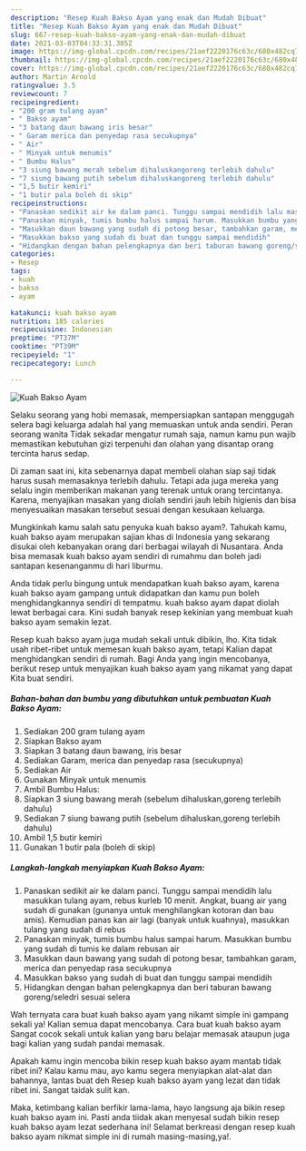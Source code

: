 ```yaml
---
description: "Resep Kuah Bakso Ayam yang enak dan Mudah Dibuat"
title: "Resep Kuah Bakso Ayam yang enak dan Mudah Dibuat"
slug: 667-resep-kuah-bakso-ayam-yang-enak-dan-mudah-dibuat
date: 2021-03-03T04:33:31.305Z
image: https://img-global.cpcdn.com/recipes/21aef2220176c63c/680x482cq70/kuah-bakso-ayam-foto-resep-utama.jpg
thumbnail: https://img-global.cpcdn.com/recipes/21aef2220176c63c/680x482cq70/kuah-bakso-ayam-foto-resep-utama.jpg
cover: https://img-global.cpcdn.com/recipes/21aef2220176c63c/680x482cq70/kuah-bakso-ayam-foto-resep-utama.jpg
author: Martin Arnold
ratingvalue: 3.5
reviewcount: 7
recipeingredient:
- "200 gram tulang ayam"
- " Bakso ayam"
- "3 batang daun bawang iris besar"
- " Garam merica dan penyedap rasa secukupnya"
- " Air"
- " Minyak untuk menumis"
- " Bumbu Halus"
- "3 siung bawang merah sebelum dihaluskangoreng terlebih dahulu"
- "7 siung bawang putih sebelum dihaluskangoreng terlebih dahulu"
- "1,5 butir kemiri"
- "1 butir pala boleh di skip"
recipeinstructions:
- "Panaskan sedikit air ke dalam panci. Tunggu sampai mendidih lalu masukkan tulang ayam, rebus kurleb 10 menit. Angkat, buang air yang sudah di gunakan (gunanya untuk menghilangkan kotoran dan bau amis). Kemudian panas kan air lagi (banyak untuk kuahnya), masukkan tulang yang sudah di rebus"
- "Panaskan minyak, tumis bumbu halus sampai harum. Masukkan bumbu yang sudah di tumis ke dalam rebusan air"
- "Masukkan daun bawang yang sudah di potong besar, tambahkan garam, merica dan penyedap rasa secukupnya"
- "Masukkan bakso yang sudah di buat dan tunggu sampai mendidih"
- "Hidangkan dengan bahan pelengkapnya dan beri taburan bawang goreng/seledri sesuai selera"
categories:
- Resep
tags:
- kuah
- bakso
- ayam

katakunci: kuah bakso ayam 
nutrition: 185 calories
recipecuisine: Indonesian
preptime: "PT37M"
cooktime: "PT39M"
recipeyield: "1"
recipecategory: Lunch

---
```



![Kuah Bakso Ayam](https://img-global.cpcdn.com/recipes/21aef2220176c63c/680x482cq70/kuah-bakso-ayam-foto-resep-utama.jpg)

Selaku seorang yang hobi memasak, mempersiapkan santapan menggugah selera bagi keluarga adalah hal yang memuaskan untuk anda sendiri. Peran seorang  wanita Tidak sekadar mengatur rumah saja, namun kamu pun wajib memastikan kebutuhan gizi terpenuhi dan olahan yang disantap orang tercinta harus sedap.

Di zaman  saat ini, kita sebenarnya dapat membeli olahan siap saji tidak harus susah memasaknya terlebih dahulu. Tetapi ada juga mereka yang selalu ingin memberikan makanan yang terenak untuk orang tercintanya. Karena, menyajikan masakan yang diolah sendiri jauh lebih higienis dan bisa menyesuaikan masakan tersebut sesuai dengan kesukaan keluarga. 



Mungkinkah kamu salah satu penyuka kuah bakso ayam?. Tahukah kamu, kuah bakso ayam merupakan sajian khas di Indonesia yang sekarang disukai oleh kebanyakan orang dari berbagai wilayah di Nusantara. Anda bisa memasak kuah bakso ayam sendiri di rumahmu dan boleh jadi santapan kesenanganmu di hari liburmu.

Anda tidak perlu bingung untuk mendapatkan kuah bakso ayam, karena kuah bakso ayam gampang untuk didapatkan dan kamu pun boleh menghidangkannya sendiri di tempatmu. kuah bakso ayam dapat diolah lewat berbagai cara. Kini sudah banyak resep kekinian yang membuat kuah bakso ayam semakin lezat.

Resep kuah bakso ayam juga mudah sekali untuk dibikin, lho. Kita tidak usah ribet-ribet untuk memesan kuah bakso ayam, tetapi Kalian dapat menghidangkan sendiri di rumah. Bagi Anda yang ingin mencobanya, berikut resep untuk menyajikan kuah bakso ayam yang nikamat yang dapat Kita buat sendiri.

<!--inarticleads1-->

##### Bahan-bahan dan bumbu yang dibutuhkan untuk pembuatan Kuah Bakso Ayam:

1. Sediakan 200 gram tulang ayam
1. Siapkan  Bakso ayam
1. Siapkan 3 batang daun bawang, iris besar
1. Sediakan  Garam, merica dan penyedap rasa (secukupnya)
1. Sediakan  Air
1. Gunakan  Minyak untuk menumis
1. Ambil  Bumbu Halus:
1. Siapkan 3 siung bawang merah (sebelum dihaluskan,goreng terlebih dahulu)
1. Sediakan 7 siung bawang putih (sebelum dihaluskan,goreng terlebih dahulu)
1. Ambil 1,5 butir kemiri
1. Gunakan 1 butir pala (boleh di skip)




<!--inarticleads2-->

##### Langkah-langkah menyiapkan Kuah Bakso Ayam:

1. Panaskan sedikit air ke dalam panci. Tunggu sampai mendidih lalu masukkan tulang ayam, rebus kurleb 10 menit. Angkat, buang air yang sudah di gunakan (gunanya untuk menghilangkan kotoran dan bau amis). Kemudian panas kan air lagi (banyak untuk kuahnya), masukkan tulang yang sudah di rebus
1. Panaskan minyak, tumis bumbu halus sampai harum. Masukkan bumbu yang sudah di tumis ke dalam rebusan air
1. Masukkan daun bawang yang sudah di potong besar, tambahkan garam, merica dan penyedap rasa secukupnya
1. Masukkan bakso yang sudah di buat dan tunggu sampai mendidih
1. Hidangkan dengan bahan pelengkapnya dan beri taburan bawang goreng/seledri sesuai selera




Wah ternyata cara buat kuah bakso ayam yang nikamt simple ini gampang sekali ya! Kalian semua dapat mencobanya. Cara buat kuah bakso ayam Sangat cocok sekali untuk kalian yang baru belajar memasak ataupun juga bagi kalian yang sudah pandai memasak.

Apakah kamu ingin mencoba bikin resep kuah bakso ayam mantab tidak ribet ini? Kalau kamu mau, ayo kamu segera menyiapkan alat-alat dan bahannya, lantas buat deh Resep kuah bakso ayam yang lezat dan tidak ribet ini. Sangat taidak sulit kan. 

Maka, ketimbang kalian berfikir lama-lama, hayo langsung aja bikin resep kuah bakso ayam ini. Pasti anda tiidak akan menyesal sudah bikin resep kuah bakso ayam lezat sederhana ini! Selamat berkreasi dengan resep kuah bakso ayam nikmat simple ini di rumah masing-masing,ya!.

